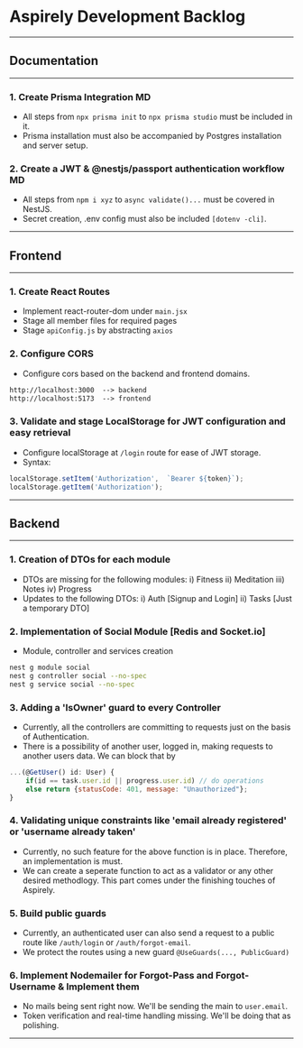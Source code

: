 # Aspirely Development Backlog

---

## Documentation

---

### 1. Create Prisma Integration MD

- All steps from `npx prisma init` to `npx prisma studio` must be included in it.
- Prisma installation must also be accompanied by Postgres installation and server setup.

### 2. Create a JWT & @nestjs/passport authentication workflow MD

- All steps from `npm i xyz` to `async validate()...` must be covered in NestJS.
- Secret creation, .env config must also be included `[dotenv -cli]`.

---

## Frontend

---

### 1. Create React Routes

- Implement react-router-dom under `main.jsx`
- Stage all member files for required pages
- Stage `apiConfig.js` by abstracting `axios`

### 2. Configure CORS

- Configure cors based on the backend and frontend domains.

```markdown
http://localhost:3000  --> backend
http://localhost:5173  --> frontend
```

### 3. Validate and stage LocalStorage for JWT configuration and easy retrieval

- Configure localStorage at `/login` route for ease of JWT storage.
- Syntax:

```javascript
localStorage.setItem('Authorization',  `Bearer ${token}`);
localStorage.getItem('Authorization');
```

---

## Backend

---

### 1. Creation of DTOs for each module

- DTOs are missing for the following modules:
    i) Fitness
    ii) Meditation
    iii) Notes
    iv) Progress
- Updates to the following DTOs:
    i) Auth [Signup and Login]
    ii) Tasks [Just a temporary DTO]

### 2. Implementation of Social Module [Redis and Socket.io]

- Module, controller and services creation

```bash
nest g module social
nest g controller social --no-spec
nest g service social --no-spec
```

### 3. Adding a 'IsOwner' guard to every Controller

- Currently, all the controllers are committing to requests just on the basis of Authentication.
- There is a possibility of another user, logged in, making requests to another users data. We can block that by

```javascript
...(@GetUser() id: User) {
    if(id == task.user.id || progress.user.id) // do operations
    else return {statusCode: 401, message: "Unauthorized"};
} 
```

### 4. Validating unique constraints like 'email already registered' or 'username already taken'

- Currently, no such feature for the above function is in place. Therefore, an implementation is must.
- We can create a seperate function to act as a validator or any other desired methodlogy. This part comes under the finishing touches of Aspirely.

### 5. Build public guards

- Currently, an authenticated user can also send a request to a public route like `/auth/login` or `/auth/forgot-email`.
- We protect the routes using a new guard `@UseGuards(..., PublicGuard)`

### 6. Implement Nodemailer for Forgot-Pass and Forgot-Username & Implement them

- No mails being sent right now. We'll be sending the main to `user.email`.
- Token verification and real-time handling missing. We'll be doing that as polishing.

---
